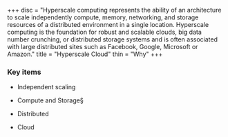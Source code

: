 +++
disc = "Hyperscale computing represents the ability of an architecture to scale independently compute, memory, networking, and storage resources of a distributed environment in a single location.  Hyperscale computing is the foundation for robust and scalable clouds, big data number crunching, or distributed storage systems and is often associated with large distributed sites such as Facebook, Google, Microsoft or Amazon."
title = "Hyperscale Cloud"
thin = "Why"
+++


### Key items

* Independent scaling

* Compute and Storage§

* Distributed

* Cloud
